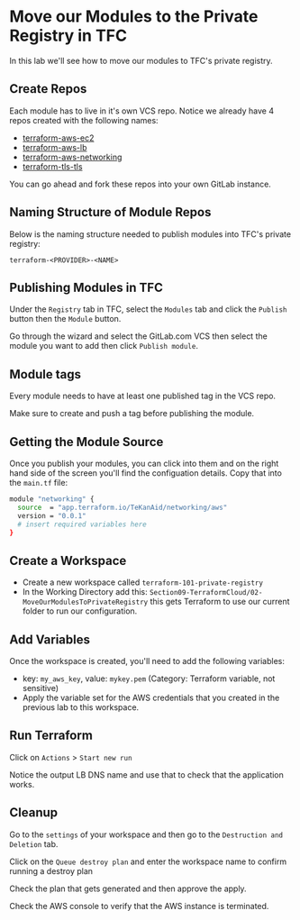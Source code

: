 # Move our Modules to the Private Registry in TFC

In this lab we'll see how to move our modules to TFC's private registry.

## Create Repos

Each module has to live in it's own VCS repo. Notice we already have 4 repos created with the following names:

- [terraform-aws-ec2](https://gitlab.com/public-projects3/training/terraform-aws-ec2)
- [terraform-aws-lb](https://gitlab.com/public-projects3/training/terraform-aws-lb)
- [terraform-aws-networking](https://gitlab.com/public-projects3/training/terraform-aws-networking)
- [terraform-tls-tls](https://gitlab.com/public-projects3/training/terraform-tls-tls)

You can go ahead and fork these repos into your own GitLab instance.

## Naming Structure of Module Repos

Below is the naming structure needed to publish modules into TFC's private registry:

`terraform-<PROVIDER>-<NAME>`

## Publishing Modules in TFC

Under the `Registry` tab in TFC, select the `Modules` tab and click the `Publish` button then the `Module` button. 

Go through the wizard and select the GitLab.com VCS then select the module you want to add then click `Publish module`.

## Module tags

Every module needs to have at least one published tag in the VCS repo.

Make sure to create and push a tag before publishing the module.

## Getting the Module Source

Once you publish your modules, you can click into them and on the right hand side of the screen you'll find the configuation details. Copy that into the `main.tf` file:

```bash
module "networking" {
  source  = "app.terraform.io/TeKanAid/networking/aws"
  version = "0.0.1"
  # insert required variables here
}
```

## Create a Workspace

- Create a new workspace called `terraform-101-private-registry` 
- In the Working Directory add this: `Section09-TerraformCloud/02-MoveOurModulesToPrivateRegistry` this gets Terraform to use our current folder to run our configuration.

## Add Variables

Once the workspace is created, you'll need to add the following variables:

- key: `my_aws_key`, value: `mykey.pem` (Category: Terraform variable, not sensitive)
- Apply the variable set for the AWS credentials that you created in the previous lab to this workspace.

## Run Terraform

Click on `Actions` > `Start new run`

Notice the output LB DNS name and use that to check that the application works.

## Cleanup

Go to the `settings` of your workspace and then go to the `Destruction and Deletion` tab.

Click on the `Queue destroy plan` and enter the workspace name to confirm running a destroy plan

Check the plan that gets generated and then approve the apply.

Check the AWS console to verify that the AWS instance is terminated.